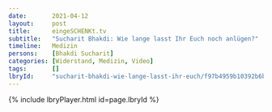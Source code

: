 ```yaml
---
date:       2021-04-12
layout:     post
title:      eingeSCHENKt.tv
subtitle:   "Sucharit Bhakdi: Wie lange lasst Ihr Euch noch anlügen?"
timeline:   Medizin
persons:    [Bhakdi Sucharit]
categories: [Widerstand, Medizin, Video]
tags:       []
lbryId:     "sucharit-bhakdi-wie-lange-lasst-ihr-euch/f97b4959b10392b6b2ea36b1877fdc3e075dc2ac?r=8vQypLLpGtUhZ48wTXj4sngW8RMdUHDS"
---
```

{% include lbryPlayer.html id=page.lbryId %}
